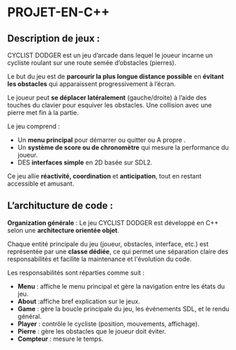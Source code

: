 # PROJET-EN-C++
## Description de jeux : 
CYCLIST DODGER est un jeu d’arcade dans lequel le joueur incarne un cycliste roulant sur une route semée d’obstacles (pierres). 

Le but du jeu est de **parcourir la plus longue distance possible** en **évitant les obstacles** qui apparaissent progressivement à l’écran. 

Le joueur peut **se déplacer latéralement** (gauche/droite) à l’aide des touches du clavier pour esquiver les obstacles. 
Une collision avec une pierre met fin à la partie. 

Le jeu comprend : 

- Un **menu principal** pour démarrer ou quitter ou A propre . 
- Un **système de score ou de chronomètre** qui mesure la performance du joueur. 
- DES **interfaces simple** en 2D basée sur SDL2.
  
Ce jeu allie **réactivité, coordination** et **anticipation**, tout en restant accessible et amusant. 
## L’architucture de code : 
**Organization générale** : 
Le jeu CYCLIST DODGER est développé en C++ selon une **architecture orientée objet**. 

Chaque entité principale du jeu (joueur, obstacles, interface, etc.) est représentée par une **classe dédiée**, ce qui permet une séparation claire des responsabilités et facilite la maintenance et l'évolution du code. 

Les responsabilités sont réparties comme suit : 
- **Menu** : affiche le menu principal et gère la navigation entre les états du jeu. 
- **About** :affiche bref explication sur le jeux. 
- **Game** : gère la boucle principale du jeu, les événements SDL, et le rendu général. 
- **Player** : contrôle le cycliste (position, mouvements, affichage). 
- **Pierre** : gère les obstacles que le joueur doit éviter. 
- **Compteur** : mesure le temps. 
